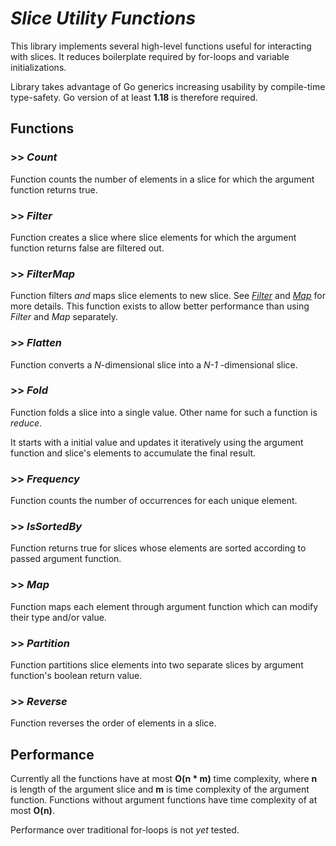 # ***Slice Utility Functions***

This library implements several high-level functions useful for interacting with slices. It reduces boilerplate required by for-loops and variable initializations. 

Library takes advantage of Go generics increasing usability by compile-time type-safety. Go version of at least **1.18** is therefore required.

## Functions

### >> *Count*

Function counts the number of elements in a slice for which the argument function returns true.

### >> *Filter*

Function creates a slice where slice elements for which the argument function returns false are filtered out.

### >> *FilterMap*

Function filters *and* maps slice elements to new slice. See [*Filter*](#filter) and [*Map*](#map) for more details. This function exists to allow better performance than using *Filter* and *Map* separately.

### >> *Flatten*

Function converts a *N*-dimensional slice into a *N-1* -dimensional slice.

### >> *Fold*

Function folds a slice into a single value. Other name for such a function is *reduce*.

It starts with a initial value and updates it iteratively using the argument function and slice's elements to accumulate the final result.

### >> *Frequency*

Function counts the number of occurrences for each unique element.

### >> *IsSortedBy*

Function returns true for slices whose elements are sorted according to passed argument function.

### >> *Map*

Function maps each element through argument function which can modify their type and/or value.

### >> *Partition*

Function partitions slice elements into two separate slices by argument function's boolean return value.

### >> *Reverse*

Function reverses the order of elements in a slice.

## Performance

Currently all the functions have at most **O(n * m)** time complexity, where **n** is length of the argument slice and **m** is time complexity of the argument function. Functions without argument functions have time complexity of at most **O(n)**.

Performance over traditional for-loops is not *yet* tested.
